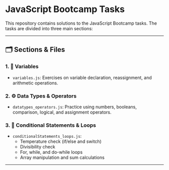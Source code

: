 # JavaScript Bootcamp Tasks

This repository contains solutions to the JavaScript Bootcamp tasks. The tasks are divided into three main sections:

---

## 🗂️ Sections & Files

### 1. 📌 Variables
- `variables.js`: Exercises on variable declaration, reassignment, and arithmetic operations.

### 2. ⚙️ Data Types & Operators
- `datatypes_operators.js`: Practice using numbers, booleans, comparison, logical, and assignment operators.

### 3. 🔁 Conditional Statements & Loops
- `conditionalStatements_loops.js`: 
  - Temperature check (if/else and switch)
  - Divisibility check
  - For, while, and do-while loops
  - Array manipulation and sum calculations

---